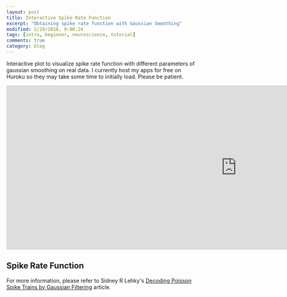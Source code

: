 ```yaml
---
layout: post
title: Interactive Spike Rate Function
excerpt: "Obtaining spike rate function with Gaussian Smoothing"
modified: 2/29/2016, 9:00:24
tags: [intro, beginner, neuroscience, tutorial]
comments: true
category: blog
---
```

Interactive plot to visualize spike rate function with different parameters of gaussian smoothing on real data. I currently host my apps for free on Huroku so they may take some time to initially load. Please be patient.

<iframe src="https://interactive-spikes.herokuapp.com" width="1200px" height="430px" style="border:0px #ffffff none;" name="interactive_fr" scrolling="no" frameborder="0" marginheight="0px" marginwidth="0px" scrolling="no" allowfullscreen>
</iframe>


## Spike Rate Function
For more information, please refer to Sidney R Lehky's [Decoding Poisson Spike Trains by Gaussian Filtering](https://www.researchgate.net/publication/40758726_Decoding_Poisson_Spike_Trains_by_Gaussian_Filtering) article.
